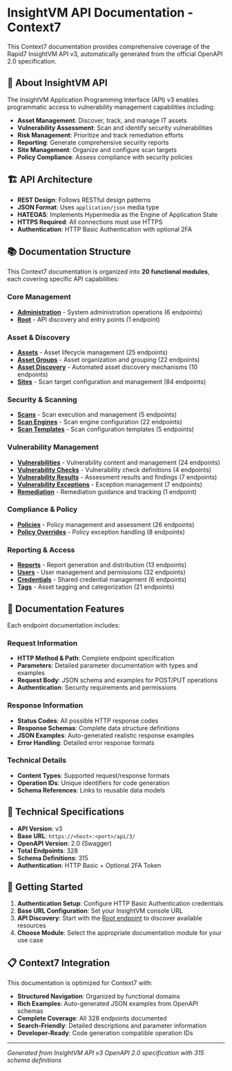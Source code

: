# InsightVM API Documentation - Context7

This Context7 documentation provides comprehensive coverage of the Rapid7 InsightVM API v3, automatically generated from the official OpenAPI 2.0 specification.

## 📖 About InsightVM API

The InsightVM Application Programming Interface (API) v3 enables programmatic access to vulnerability management capabilities including:

- **Asset Management**: Discover, track, and manage IT assets
- **Vulnerability Assessment**: Scan and identify security vulnerabilities  
- **Risk Management**: Prioritize and track remediation efforts
- **Reporting**: Generate comprehensive security reports
- **Site Management**: Organize and configure scan targets
- **Policy Compliance**: Assess compliance with security policies

## 🏗️ API Architecture

- **REST Design**: Follows RESTful design patterns
- **JSON Format**: Uses `application/json` media type
- **HATEOAS**: Implements Hypermedia as the Engine of Application State
- **HTTPS Required**: All connections must use HTTPS
- **Authentication**: HTTP Basic Authentication with optional 2FA

## 📚 Documentation Structure

This Context7 documentation is organized into **20 functional modules**, each covering specific API capabilities:

### Core Management
- **[Administration](administration-endpoints.md)** - System administration operations (6 endpoints)
- **[Root](root-endpoints.md)** - API discovery and entry points (1 endpoint)

### Asset & Discovery
- **[Assets](asset-endpoints.md)** - Asset lifecycle management (25 endpoints)
- **[Asset Groups](asset-group-endpoints.md)** - Asset organization and grouping (22 endpoints)
- **[Asset Discovery](asset-discovery-endpoints.md)** - Automated asset discovery mechanisms (10 endpoints)
- **[Sites](site-endpoints.md)** - Scan target configuration and management (84 endpoints)

### Security & Scanning
- **[Scans](scan-endpoints.md)** - Scan execution and management (5 endpoints)
- **[Scan Engines](scan-engine-endpoints.md)** - Scan engine configuration (22 endpoints)
- **[Scan Templates](scan-template-endpoints.md)** - Scan configuration templates (5 endpoints)

### Vulnerability Management
- **[Vulnerabilities](vulnerability-endpoints.md)** - Vulnerability content and management (24 endpoints)
- **[Vulnerability Checks](vulnerability-check-endpoints.md)** - Vulnerability check definitions (4 endpoints)
- **[Vulnerability Results](vulnerability-result-endpoints.md)** - Assessment results and findings (7 endpoints)
- **[Vulnerability Exceptions](vulnerability-exception-endpoints.md)** - Exception management (7 endpoints)
- **[Remediation](remediation-endpoints.md)** - Remediation guidance and tracking (1 endpoint)

### Compliance & Policy
- **[Policies](policy-endpoints.md)** - Policy management and assessment (26 endpoints)
- **[Policy Overrides](policy-override-endpoints.md)** - Policy exception handling (8 endpoints)

### Reporting & Access
- **[Reports](report-endpoints.md)** - Report generation and distribution (13 endpoints)
- **[Users](user-endpoints.md)** - User management and permissions (32 endpoints)
- **[Credentials](credential-endpoints.md)** - Shared credential management (6 endpoints)
- **[Tags](tag-endpoints.md)** - Asset tagging and categorization (21 endpoints)

## 🎯 Documentation Features

Each endpoint documentation includes:

### Request Information
- **HTTP Method & Path**: Complete endpoint specification
- **Parameters**: Detailed parameter documentation with types and examples
- **Request Body**: JSON schema and examples for POST/PUT operations
- **Authentication**: Security requirements and permissions

### Response Information  
- **Status Codes**: All possible HTTP response codes
- **Response Schemas**: Complete data structure definitions
- **JSON Examples**: Auto-generated realistic response examples
- **Error Handling**: Detailed error response formats

### Technical Details
- **Content Types**: Supported request/response formats
- **Operation IDs**: Unique identifiers for code generation
- **Schema References**: Links to reusable data models

## 🔧 Technical Specifications

- **API Version**: v3
- **Base URL**: `https://<host>:<port>/api/3/`
- **OpenAPI Version**: 2.0 (Swagger)
- **Total Endpoints**: 328
- **Schema Definitions**: 315
- **Authentication**: HTTP Basic + Optional 2FA Token

## 🚀 Getting Started

1. **Authentication Setup**: Configure HTTP Basic Authentication credentials
2. **Base URL Configuration**: Set your InsightVM console URL
3. **API Discovery**: Start with the [Root endpoint](root-endpoints.md) to discover available resources
4. **Choose Module**: Select the appropriate documentation module for your use case

## 📋 Context7 Integration

This documentation is optimized for Context7 with:
- **Structured Navigation**: Organized by functional domains
- **Rich Examples**: Auto-generated JSON examples from OpenAPI schemas
- **Complete Coverage**: All 328 endpoints documented
- **Search-Friendly**: Detailed descriptions and parameter information
- **Developer-Ready**: Code generation compatible operation IDs

---

*Generated from InsightVM API v3 OpenAPI 2.0 specification with 315 schema definitions* 